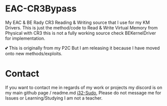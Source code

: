 # EAC-CR3Bypass
My EAC &amp; BE Rady CR3 Reading &amp; Writing source that I use for my KM Drivers. This is just the method/code to Read & Write Virtual Memory from Physical with CR3 this is not a fully working source check BEKernelDriver for implementation.

💕 This is originally from my P2C But I am releasing it because I have moved onto new methods/exploits.
# Contact
If you want to contact me in regards of my work or projects my discord is on my main github page / readme.md [i32-Sudo](https://github.com/i32-Sudo), Please do not message me for Issues or Learning/Studying I am not a teacher.
